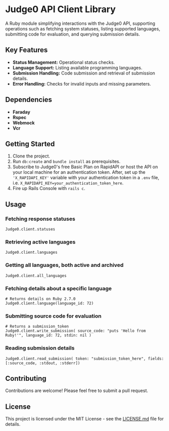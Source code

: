 # Judge0 API Client Library

A Ruby module simplifying interactions with the Judge0 API, supporting operations such as fetching system statuses, listing supported languages, submitting code for evaluation, and querying submission details.

## Key Features

- **Status Management:** Operational status checks.
- **Language Support:** Listing available programming languages.
- **Submission Handling:** Code submission and retrieval of submission details.
- **Error Handling:** Checks for invalid inputs and missing parameters.

## Dependencies

- **Faraday**
- **Rspec**
- **Webmock**
- **Vcr**

## Getting Started

1. Clone the project.
2. Run `db:create` and `bundle install` as prerequisites.
3. Subscribe to Judge0's free Basic Plan on RapidAPI or host the API on your local machine for an authentication token. After, set up the `'X_RAPIDAPI_KEY'` variable with your authentication token in a `.env` file, i.e. `X_RAPIDAPI_KEY=your_authentication_token_here`.
4. Fire up Rails Console with `rails c`.

## Usage

### Fetching response statuses

```
Judge0.client.statuses
```

### Retrieving active languages

```
Judge0.client.languages
```

### Getting all languages, both active and archived

```
Judge0.client.all_languages
```

### Fetching details about a specific language

```
# Returns details on Ruby 2.7.0
Judge0.client.language(language_id: 72) 
```

### Submitting source code for evaluation

```
# Returns a submission_token
Judge0.client.write_submission( source_code: "puts 'Hello from Ruby!'", language_id: 72, stdin: nil ) 
```

### Reading submission details

```
Judge0.client.read_submission( token: "submission_token_here", fields: [:source_code, :stdout, :stderr])
```

## Contributing

Contributions are welcome! Please feel free to submit a pull request.

## License

This project is licensed under the MIT License - see the [LICENSE.md](LICENSE.md) file for details.
